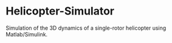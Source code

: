 # Helicopter-Simulator
Simulation of the 3D dynamics of a single-rotor helicopter using Matlab/Simulink.
